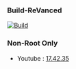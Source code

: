 ### Build-ReVanced

[![Build](https://github.com/Sohil876/build-revanced/actions/workflows/build.yaml/badge.svg?branch=main&event=push)](https://github.com/Sohil876/build-revanced/actions)

### Non-Root Only
   - Youtube : [17.42.35](https://www.apkmirror.com/apk/google-inc/youtube/youtube-17-42-35-release/)
